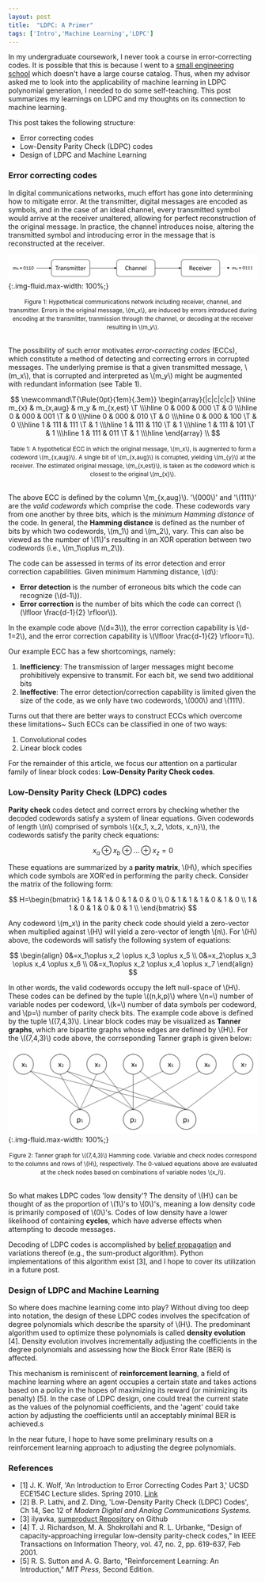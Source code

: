 ```yaml
---
layout: post
title:  "LDPC: A Primer"
tags: ['Intro','Machine Learning','LDPC']
---
```


In my undergraduate coursework, I never took a course in error-correcting codes. It is possible that this is because I went to a [small engineering school](http://www.olin.edu/) which doesn't have a large course catalog. Thus, when my advisor asked me to look into the applicability of machine learning in LDPC polynomial generation, I needed to do some self-teaching. This post summarizes my learnings on LDPC and my thoughts on its connection to machine learning. 

This post takes the following structure:

- Error correcting codes
- Low-Density Parity Check (LDPC) codes
- Design of LDPC and Machine Learning

### Error correcting codes

<!-- As electrical engineers, our introduction to wireless communications is analog. While  -->

In digital communications networks, much effort has gone into determining how to mitigate error. At the transmitter, digital messages are encoded as symbols, and in the case of an ideal channel, every transmitted symbol would arrive at the receiver unaltered, allowing for perfect reconstruction of the original message. In practice, the channel introduces noise, altering the transmitted symbol and introducing error in the message that is reconstructed at the receiver.

![Hypothetical communications network including receiver, channel, and transmitter.][channel]{:.img-fluid.max-width: 100%;}

<center>
<small>Figure 1: Hypothetical communications network including receiver, channel, and transmitter. Errors in the original message, \(m_x\), are induced by errors introduced during encoding at the transmitter, tranmission through the channel, or decoding at the receiver resulting in \(m_y\).</small></center><br>

The possibility of such error motivates *error-correcting codes* (ECCs), which constitute a method of detecting and correcting errors in corrupted messages. The underlying premise is that a given transmitted message, \\(m_x\\), that is corrupted and interpreted as \\(m_y\\) might be augmented with redundant information (see Table 1).
 
$$ \newcommand\T{\Rule{0pt}{1em}{.3em}}
\begin{array}{|c|c|c|c|}
	\hline m_{x} & m_{x,aug} & m_y & m_{x,est} \T \\\hline
	  0 & 000 & 000 \T & 0 \\\hline
	  0 & 000 & 001 \T & 0 \\\hline
	  0 & 000 & 010 \T & 0 \\\hline
	  0 & 000 & 100 \T & 0 \\\hline
	  1 & 111 & 111 \T & 1 \\\hline
	  1 & 111 & 110 \T & 1 \\\hline
	  1 & 111 & 101 \T & 1 \\\hline
	  1 & 111 & 011 \T & 1 \\\hline
\end{array} \\ $$

<center>
<small>Table 1: A hypothetical ECC in which the original message, \(m_x\), is augmented to form a codeword \(m_{x,aug}\). A single bit of \(m_{x,aug}\) is corrupted, yielding \(m_{y}\) at the receiver. The estimated original message, \(m_{x,est}\), is taken as the codeword which is closest to the original \(m_{x}\).</small></center><br>

The above ECC is defined by the column \\(m_{x,aug}\\). '\\(000\\)' and '\\(111\\)' are the *valid codewords* which comprise the code. These codewords vary from one another by three bits, which is the *minimum Hamming distance* of the code. In general, the **Hamming distance** is defined as the number of bits by which two codewords, \\(m_1\\) and \\(m_2\\), vary. This can also be viewed as the number of \\(1\\)'s resulting in an XOR operation between two codewords (i.e., \\(m_1\oplus m_2\\)).

The code can be assessed in terms of its error detection and error correction capabilities. Given minimum Hamming distance, \\(d\\):
- **Error detection** is the number of erroneous bits which the code can recognize (\\(d-1\\)).
- **Error correction** is the number of bits which the code can correct (\\(\lfloor \frac{d-1}{2} \rfloor\\)).

In the example code above (\\(d=3\\)), the error correction capability is \\(d-1=2\\), and the error correction capability is \\(\lfloor \frac{d-1}{2} \rfloor=1\\).

Our example ECC has a few shortcomings, namely:

1. **Inefficiency**: The transmission of larger messages might become prohibitively expensive to transmit. For each bit, we send two additional bits
2. **Ineffective**: The error detection/correction capability is limited given the size of the code, as we only have two codewords, \\(000\\) and \\(111\\).

Turns out that there are better ways to construct ECCs which overcome these limitations~ Such ECCs can be classified in one of two ways:

1. Convolutional codes
2. Linear block codes

For the remainder of this article, we focus our attention on a particular family of linear block codes: **Low-Density Parity Check codes**.

### Low-Density Parity Check (LDPC) codes

**Parity check** codes detect and correct errors by checking whether the decoded codewords satisfy a system of linear equations. Given codewords of length \\(n\\) comprised of symbols \\(\{x_1, x_2, \dots, x_n\}\\), the codewords satisfy the parity check equations:

$$ 
x_a \oplus x_b \oplus \dots \oplus x_z = 0
$$

These equations are summarized by a **parity matrix**, \\(H\\), which specifies which code symbols are XOR'ed in performing the parity check. Consider the matrix of the following form:

$$
H=\begin{bmatrix}
	1 & 1 & 1 & 0 & 1 & 0 & 0 \\
	0 & 1 & 1 & 1 & 0 & 1 & 0 \\
	1 & 1 & 0 & 1 & 0 & 0 & 1 \\
\end{bmatrix}
$$

Any codeword \\(m_x\\) in the parity check code should yield a zero-vector when multiplied against \\(H\\) will yield a zero-vector of length \\(n\\). For \\(H\\) above, the codewords will satisfy the following system of equations:

$$
\begin{align}
	0&=x_1\oplus x_2 \oplus x_3 \oplus x_5 \\
	0&=x_2\oplus x_3 \oplus x_4 \oplus x_6 \\
	0&=x_1\oplus x_2 \oplus x_4 \oplus x_7
\end{align}
$$

In other words, the valid codewords occupy the left null-space of \\(H\\). These codes can be defined by the tuple \\((n,k,p)\\) where \\(n=\\) number of variable nodes per codeword, \\(k=\\) number of data symbols per codeword, and \\(p=\\) number of parity check bits. The example code above is defined by the tuple \\((7,4,3)\\). Linear block codes may be visualized as **Tanner graphs**, which are bipartite graphs whose edges are defined by \\(H\\). For the \\((7,4,3)\\) code above, the corrseponding Tanner graph is given below:

![Tanner graph for (7,4,3) Hamming code][tanner]{:.img-fluid.max-width: 100%;}

<center>
<small>Figure 2: Tanner graph for \((7,4,3)\) Hamming code. Variable and check nodes correspond to the columns and rows of \(H\), respectively. The 0-valued equations above are evaluated at the check nodes based on combinations of variable nodes \(x_i\).</small></center><br>

So what makes LDPC codes 'low density'? The density of \\(H\\) can be thought of as the proportion of \\(1\\)'s to \\(0\\)'s, meaning a low density code is primarily composed of \\(0\\)'s. Codes of low density have a lower likelihood of containing **cycles**, which have adverse effects when attempting to decode messages.

Decoding of LDPC codes is accomplished by [belief propagation](https://en.wikipedia.org/wiki/Belief_propagation) and variations thereof (e.g., the sum-product algorithm). Python implementations of this algorithm exist [3], and I hope to cover its utilization in a future post.

### Design of LDPC and Machine Learning

So where does machine learning come into play? Without diving too deep into notation, the design of these LDPC codes involves the specifcation of degree polynomials which describe the sparsity of \\(H\\). The predominant algorithm used to optimize these polynomials is called **density evolution** [4]. Density evolution involves incrementally adjusting the coefficients in the degree polynomials and assessing how the Block Error Rate (BER) is affected.

This mechanism is reminiscent of **reinforcement learning**, a field of machine learning where an agent occupies a certain state and takes actions based on a policy in the hopes of maximizing its reward (or minimizing its penalty) [5]. In the case of LDPC design, one could treat the current state as the values of the polynomial coefficients, and the 'agent' could take action by adjusting the coefficients until an acceptably minimal BER is achieved.s

In the near future, I hope to have some preliminary results on a reinforcement learning approach to adjusting the degree polynomials.

### References

- [1] J. K. Wolf, 'An Introduction to Error Correcting Codes Part 3,' UCSD ECE154C Lecture slides. Spring 2010. [Link](http://circuit.ucsd.edu/~yhk/ece154c-spr16/pdfs/ErrorCorrectionIII.pdf)
- [2] B. P. Lathi, and Z. Ding, 'Low-Density Parity Check (LDPC) Codes', Ch 14, Sec 12 of *Modern Digital and Analog Communications Systems.*
- [3] ilyavka, [sumproduct Repository](https://github.com/ilyakava/sumproduct) on Github
- [4] T. J. Richardson, M. A. Shokrollahi and R. L. Urbanke, "Design of capacity-approaching irregular low-density parity-check codes," in IEEE Transactions on Information Theory, vol. 47, no. 2, pp. 619-637, Feb 2001.
- [5] R. S. Sutton and A. G. Barto, "Reinforcement Learning: An Introduction," *MIT Press,* Second Edition.

[channel]: /images/blog/2019/06/26/channel.PNG
[tanner]: /images/blog/2019/06/26/tanner.PNG